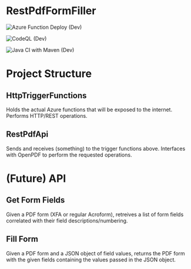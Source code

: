 # RestPdfFormFiller

![Azure Function Deploy (Dev)](https://github.com/dkontyko/RestPdfFormFiller/actions/workflows/dev_restpdfformfiller.yml/badge.svg)

![CodeQL (Dev)](https://github.com/dkontyko/RestPdfFormFiller/actions/workflows/codeql.yml/badge.svg)

![Java CI with Maven (Dev)](https://github.com/dkontyko/RestPdfFormFiller/actions/workflows/maven.yml/badge.svg)

# Project Structure
## HttpTriggerFunctions
Holds the actual Azure functions that will be exposed to the internet. Performs HTTP/REST operations.

## RestPdfApi
Sends and receives (something) to the trigger functions above. Interfaces with OpenPDF to perform the requested operations.


# (Future) API
## Get Form Fields
Given a PDF form (XFA or regular Acroform), retreives a list of form fields correlated with their field descriptions/numbering.

## Fill Form
Given a PDF form and a JSON object of field values, returns the PDF form with the given fields containing the values passed in the JSON object.
